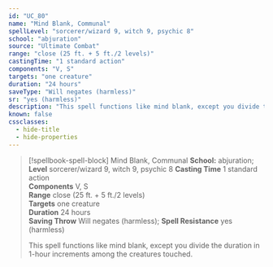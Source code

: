 ```yaml
---
id: "UC_80"
name: "Mind Blank, Communal"
spellLevel: "sorcerer/wizard 9, witch 9, psychic 8"
school: "abjuration"
source: "Ultimate Combat"
range: "close (25 ft. + 5 ft./2 levels)"
castingTime: "1 standard action"
components: "V, S"
targets: "one creature"
duration: "24 hours"
saveType: "Will negates (harmless)"
sr: "yes (harmless)"
description: "This spell functions like mind blank, except you divide the duration in 1-hour increments among the creatures touched."
known: false
cssclasses:
  - hide-title
  - hide-properties
---
```


> [!spellbook-spell-block] Mind Blank, Communal
> **School:** abjuration; **Level** sorcerer/wizard 9, witch 9, psychic 8
> **Casting Time** 1 standard action  
> **Components** V, S  
> **Range** close (25 ft. + 5 ft./2 levels)  
> **Targets** one creature  
> **Duration** 24 hours  
> **Saving Throw** Will negates (harmless); **Spell Resistance** yes (harmless)
> 
> This spell functions like mind blank, except you divide the duration in 1-hour increments among the creatures touched.